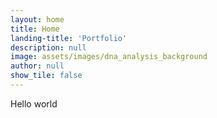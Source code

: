 ```yaml
---
layout: home
title: Home
landing-title: 'Portfolio'
description: null
image: assets/images/dna_analysis_background
author: null
show_tile: false
---
```


Hello world

